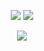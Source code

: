 <p align="center">
<img src="https://github-readme-stats-trinibs-projects.vercel.app/api?username=bintangnugrahaa&show_icons=true&theme=merko&border_color=599200">
<img src="https://github-readme-streak-stats-trinibs-projects.vercel.app/?user=bintangnugrahaa&theme=merko&border=599200">
<p align="center">
<a href="https://github.com/bintangnugrahaa?tab=repositories"><img src="https://github-readme-stats-trinibs-projects.vercel.app/api/top-langs?username=bintangnugrahaa&theme=merko&layout=compact&border_color=599200&langs_count=6">

